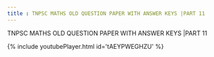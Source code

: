 ```yaml
---
title : TNPSC MATHS OLD QUESTION PAPER WITH ANSWER KEYS |PART 11
---
```


TNPSC MATHS OLD QUESTION PAPER WITH ANSWER KEYS |PART 11



{% include youtubePlayer.html id='tAEYPWEGHZU' %}
